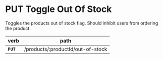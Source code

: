 # PUT Toggle Out Of Stock

Toggles the products out of stock flag. Should inhibit users from ordering the product.

| verb      | path                              |
| --------- | --------------------------------- |
| **`PUT`** | /products/:productId/out-of-stock |
